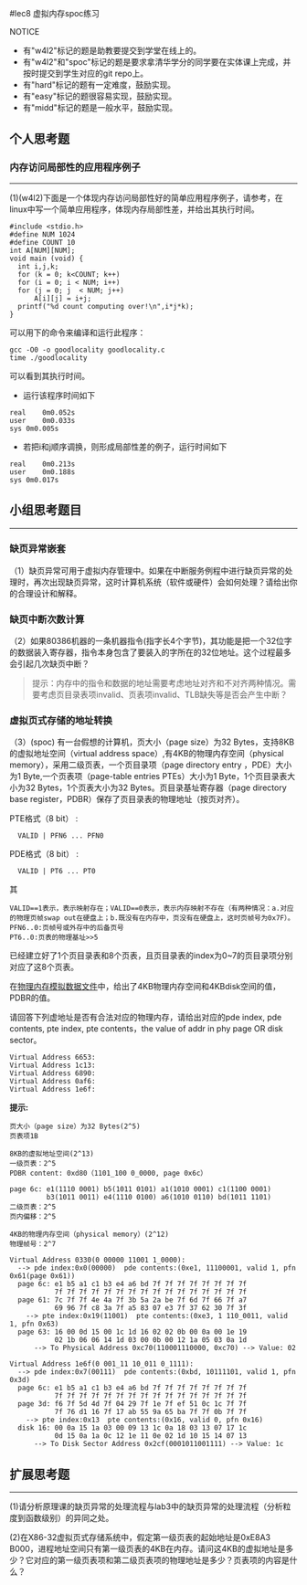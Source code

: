 #lec8 虚拟内存spoc练习


NOTICE
- 有"w4l2"标记的题是助教要提交到学堂在线上的。
- 有"w4l2"和"spoc"标记的题是要求拿清华学分的同学要在实体课上完成，并按时提交到学生对应的git repo上。
- 有"hard"标记的题有一定难度，鼓励实现。
- 有"easy"标记的题很容易实现，鼓励实现。
- 有"midd"标记的题是一般水平，鼓励实现。


## 个人思考题

### 内存访问局部性的应用程序例子
---
(1)(w4l2)下面是一个体现内存访问局部性好的简单应用程序例子，请参考，在linux中写一个简单应用程序，体现内存局部性差，并给出其执行时间。
```
#include <stdio.h>
#define NUM 1024
#define COUNT 10
int A[NUM][NUM];
void main (void) {
  int i,j,k;
  for (k = 0; k<COUNT; k++)
  for (i = 0; i < NUM; i++)
  for (j = 0; j	 < NUM; j++)
      A[i][j] = i+j;
  printf("%d count computing over!\n",i*j*k);
}
```
可以用下的命令来编译和运行此程序：
```
gcc -O0 -o goodlocality goodlocality.c
time ./goodlocality
```
可以看到其执行时间。

* 运行该程序时间如下

```
real    0m0.052s
user    0m0.033s
sys	0m0.005s
```

* 若把i和j顺序调换，则形成局部性差的例子，运行时间如下

```
real    0m0.213s
user    0m0.188s
sys 0m0.017s
```

## 小组思考题目
----

### 缺页异常嵌套

（1）缺页异常可用于虚拟内存管理中。如果在中断服务例程中进行缺页异常的处理时，再次出现缺页异常，这时计算机系统（软件或硬件）会如何处理？请给出你的合理设计和解释。

### 缺页中断次数计算
（2）如果80386机器的一条机器指令(指字长4个字节)，其功能是把一个32位字的数据装入寄存器，指令本身包含了要装入的字所在的32位地址。这个过程最多会引起几次缺页中断？
> 提示：内存中的指令和数据的地址需要考虑地址对齐和不对齐两种情况。需要考虑页目录表项invalid、页表项invalid、TLB缺失等是否会产生中断？

### 虚拟页式存储的地址转换

（3）(spoc) 有一台假想的计算机，页大小（page size）为32 Bytes，支持8KB的虚拟地址空间（virtual address space）,有4KB的物理内存空间（physical memory），采用二级页表，一个页目录项（page directory entry ，PDE）大小为1 Byte,一个页表项（page-table entries
PTEs）大小为1 Byte，1个页目录表大小为32 Bytes，1个页表大小为32 Bytes。页目录基址寄存器（page directory base register，PDBR）保存了页目录表的物理地址（按页对齐）。

PTE格式（8 bit） :
```
  VALID | PFN6 ... PFN0
```
PDE格式（8 bit） :
```
  VALID | PT6 ... PT0
```
其
```
VALID==1表示，表示映射存在；VALID==0表示，表示内存映射不存在（有两种情况：a.对应的物理页帧swap out在硬盘上；b.既没有在内存中，页没有在硬盘上，这时页帧号为0x7F）。
PFN6..0:页帧号或外存中的后备页号
PT6..0:页表的物理基址>>5
```

已经建立好了1个页目录表和8个页表，且页目录表的index为0~7的页目录项分别对应了这8个页表。

在[物理内存模拟数据文件](./04-1-spoc-memdiskdata.md)中，给出了4KB物理内存空间和4KBdisk空间的值，PDBR的值。

请回答下列虚地址是否有合法对应的物理内存，请给出对应的pde index, pde contents, pte index, pte contents，the value of addr in phy page OR disk sector。
```
Virtual Address 6653:
Virtual Address 1c13:
Virtual Address 6890:
Virtual Address 0af6:
Virtual Address 1e6f:
```

**提示:**
```
页大小（page size）为32 Bytes(2^5)
页表项1B

8KB的虚拟地址空间(2^13)
一级页表：2^5
PDBR content: 0xd80（1101_100 0_0000, page 0x6c）

page 6c: e1(1110 0001) b5(1011 0101) a1(1010 0001) c1(1100 0001)
         b3(1011 0011) e4(1110 0100) a6(1010 0110) bd(1011 1101)
二级页表：2^5
页内偏移：2^5

4KB的物理内存空间（physical memory）(2^12)
物理帧号：2^7

Virtual Address 0330(0 00000 11001 1_0000):
  --> pde index:0x0(00000)  pde contents:(0xe1, 11100001, valid 1, pfn 0x61(page 0x61))
  page 6c: e1 b5 a1 c1 b3 e4 a6 bd 7f 7f 7f 7f 7f 7f 7f 7f
           7f 7f 7f 7f 7f 7f 7f 7f 7f 7f 7f 7f 7f 7f 7f 7f
  page 61: 7c 7f 7f 4e 4a 7f 3b 5a 2a be 7f 6d 7f 66 7f a7
           69 96 7f c8 3a 7f a5 83 07 e3 7f 37 62 30 7f 3f 
    --> pte index:0x19(11001)  pte contents:(0xe3, 1 110_0011, valid 1, pfn 0x63)
  page 63: 16 00 0d 15 00 1c 1d 16 02 02 0b 00 0a 00 1e 19
           02 1b 06 06 14 1d 03 00 0b 00 12 1a 05 03 0a 1d
      --> To Physical Address 0xc70(110001110000, 0xc70) --> Value: 02

Virtual Address 1e6f(0 001_11 10_011 0_1111):
  --> pde index:0x7(00111)  pde contents:(0xbd, 10111101, valid 1, pfn 0x3d)
  page 6c: e1 b5 a1 c1 b3 e4 a6 bd 7f 7f 7f 7f 7f 7f 7f 7f
           7f 7f 7f 7f 7f 7f 7f 7f 7f 7f 7f 7f 7f 7f 7f 7f
  page 3d: f6 7f 5d 4d 7f 04 29 7f 1e 7f ef 51 0c 1c 7f 7f
           7f 76 d1 16 7f 17 ab 55 9a 65 ba 7f 7f 0b 7f 7f 
    --> pte index:0x13  pte contents:(0x16, valid 0, pfn 0x16)
  disk 16: 00 0a 15 1a 03 00 09 13 1c 0a 18 03 13 07 17 1c 
           0d 15 0a 1a 0c 12 1e 11 0e 02 1d 10 15 14 07 13
      --> To Disk Sector Address 0x2cf(0001011001111) --> Value: 1c
```

## 扩展思考题
---
(1)请分析原理课的缺页异常的处理流程与lab3中的缺页异常的处理流程（分析粒度到函数级别）的异同之处。

(2)在X86-32虚拟页式存储系统中，假定第一级页表的起始地址是0xE8A3 B000，进程地址空间只有第一级页表的4KB在内存。请问这4KB的虚拟地址是多少？它对应的第一级页表项和第二级页表项的物理地址是多少？页表项的内容是什么？

